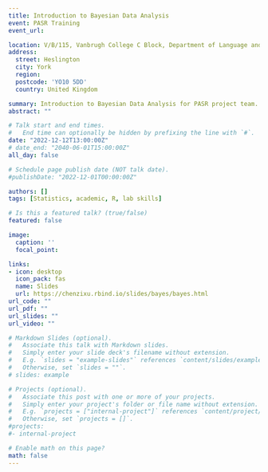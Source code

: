 ```yaml
---
title: Introduction to Bayesian Data Analysis
event: PASR Training
event_url: 

location: V/B/115, Vanbrugh College C Block, Department of Language and Linguistic Science
address:
  street: Heslington
  city: York
  region: 
  postcode: 'YO10 5DD'
  country: United Kingdom

summary: Introduction to Bayesian Data Analysis for PASR project team.
abstract: ""

# Talk start and end times.
#   End time can optionally be hidden by prefixing the line with `#`.
date: "2022-12-12T13:00:00Z"
# date_end: "2040-06-01T15:00:00Z"
all_day: false

# Schedule page publish date (NOT talk date).
#publishDate: "2022-12-01T00:00:00Z"

authors: []
tags: [Statistics, academic, R, lab skills]

# Is this a featured talk? (true/false)
featured: false

image:
  caption: ''
  focal_point: 

links:
- icon: desktop
  icon_pack: fas
  name: Slides
  url: https://chenzixu.rbind.io/slides/bayes/bayes.html
url_code: ""
url_pdf: ""
url_slides: ""
url_video: ""

# Markdown Slides (optional).
#   Associate this talk with Markdown slides.
#   Simply enter your slide deck's filename without extension.
#   E.g. `slides = "example-slides"` references `content/slides/example-slides.md`.
#   Otherwise, set `slides = ""`.
# slides: example

# Projects (optional).
#   Associate this post with one or more of your projects.
#   Simply enter your project's folder or file name without extension.
#   E.g. `projects = ["internal-project"]` references `content/project/deep-learning/index.md`.
#   Otherwise, set `projects = []`.
#projects:
#- internal-project

# Enable math on this page?
math: false
---
```


